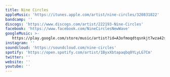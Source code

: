```yaml
---
title: Nine Circles
appleMusic: 'https://itunes.apple.com/artist/nine-circles/320831822'
bandcamp: ''
discogs: 'https://www.discogs.com/artist/222193-Nine-Circles'
facebook: 'https://www.facebook.com/NineCirclesNewWave'
googleMusic: >-
   https://play.google.com/store/music/artist?id=A3ofmoqdtqsnkjt7wza42sy5wsy
instagram: ''
soundcloud: 'https://soundcloud.com/nine-circles'
spotify: 'https://open.spotify.com/artist/1ByxXbtapaqbq0YLyLG7Cm'
twitter: ''
website: ''
youtube: ''
---
```

